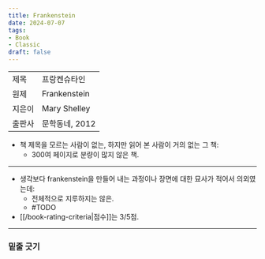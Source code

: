 ```yaml
---
title: Frankenstein
date: 2024-07-07
tags:
- Book
- Classic
draft: false 
---
```


| | |
| --- | --- |
| 제목 | 프랑켄슈타인 |
| 원제 | Frankenstein |
| 지은이 | Mary Shelley |
| 출판사 | 문학동네, 2012 |

- 책 제목을 모르는 사람이 없는, 하지만 읽어 본 사람이 거의 없는 그 책:
    - 300여 페이지로 분량이 많지 않은 책.


---
- 생각보다 frankenstein을 만들어 내는 과정이나 장면에 대한 묘사가 적어서 의외였는데:
    - 전체적으로 지루하지는 않은.
    - #TODO
- [[/book-rating-criteria|점수]]는 3/5점.


---
### 밑줄 긋기